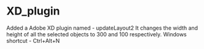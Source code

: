 # XD_plugin

Added a Adobe XD plugin named - updateLayout2
It changes the width and height of all the selected objects to 300 and 100 respectively.
Windows shortcut - Ctrl+Alt+N
